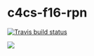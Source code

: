 # c4cs-f16-rpn

[![Travis build status](https://travis-ci.org/akarahman/c4cs-f16-rpn.png?branch=master)](https://travis-ci.org/akarahman/c4cs-f16-rpn)

<img src="https://rawgit.com/akarahman/c4cs-f16-rpn/master/coverage.svg">
